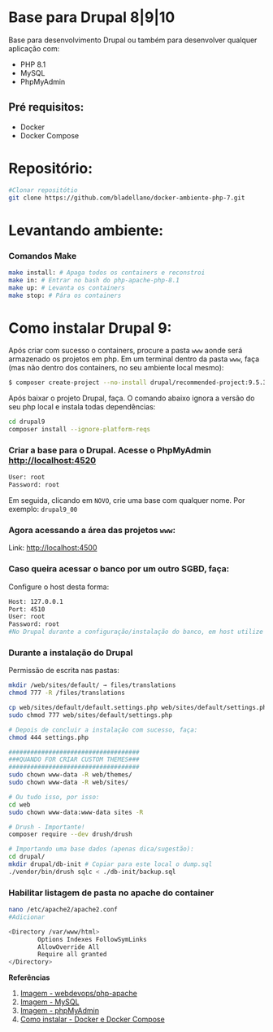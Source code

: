 # Base para Drupal 8|9|10

Base para desenvolvimento Drupal ou também para desenvolver qualquer aplicação com:
- PHP 8.1 
- MySQL 
- PhpMyAdmin

## Pré requisitos:
- Docker
- Docker Compose

# Repositório:

```bash
#Clonar repositótio
git clone https://github.com/bladellano/docker-ambiente-php-7.git
```
# Levantando ambiente:
### Comandos Make
```bash
make install: # Apaga todos os containers e reconstroi
make in: # Entrar no bash do php-apache-php-8.1
make up: # Levanta os containers 
make stop: # Pára os containers
```
# Como instalar Drupal 9:
Após criar com sucesso o containers, procure a pasta `www` aonde será armazenado os projetos em php. Em um terminal dentro da pasta `www`, faça (mas não dentro dos containers, no seu ambiente local mesmo):
```bash
$ composer create-project --no-install drupal/recommended-project:9.5.3 drupal9-00
```
Após baixar o projeto Drupal, faça. O comando abaixo ignora a versão do seu php local e instala todas dependências:
```bash
cd drupal9
composer install --ignore-platform-reqs
```
### Criar a base para o Drupal. Acesse o PhpMyAdmin [http://localhost:4520](http://localhost:4520)
```bash
User: root
Password: root
```
Em seguida, clicando em `NOVO`, crie uma base com qualquer nome. Por exemplo: `drupal9_00`
### Agora acessando a área das projetos `www`:
Link: [http://localhost:4500](http://localhost:4500)

### Caso queira acessar o banco por um outro SGBD, faça:
Configure o host desta forma:
```bash
Host: 127.0.0.1
Port: 4510
User: root
Password: root
#No Drupal durante a configuração/instalação do banco, em host utilize `db-local`, o resto tudo igual a configuração acima.
```

### Durante a instalação do Drupal
Permissão de escrita nas pastas:
```bash
mkdir /web/sites/default/ → files/translations
chmod 777 -R /files/translations

cp web/sites/default/default.settings.php web/sites/default/settings.php
sudo chmod 777 web/sites/default/settings.php

# Depois de concluir a instalação com sucesso, faça:
chmod 444 settings.php

####################################
###QUANDO FOR CRIAR CUSTOM THEMES###
####################################
sudo chown www-data -R web/themes/
sudo chown www-data -R web/sites/

# Ou tudo isso, por isso:
cd web
sudo chown www-data:www-data sites -R

# Drush - Importante!
composer require --dev drush/drush 

# Importando uma base dados (apenas dica/sugestão):
cd drupal/
mkdir drupal/db-init # Copiar para este local o dump.sql
./vendor/bin/drush sqlc < ./db-init/backup.sql
```
### Habilitar listagem de pasta no apache do container
```bash
nano /etc/apache2/apache2.conf
#Adicionar

<Directory /var/www/html>
        Options Indexes FollowSymLinks
        AllowOverride All
        Require all granted
</Directory>
```
**Referências**
1. [Imagem - webdevops/php-apache](https://dockerfile.readthedocs.io/en/latest/content/DockerImages/dockerfiles/php-apache.html)
2. [Imagem - MySQL](https://hub.docker.com/_/mysql)
3. [Imagem - phpMyAdmin](https://hub.docker.com/r/phpmyadmin/phpmyadmin/)
3. [Como instalar - Docker e Docker Compose](#) 